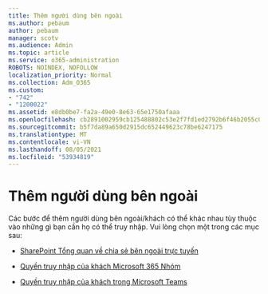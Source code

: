 ```yaml
---
title: Thêm người dùng bên ngoài
ms.author: pebaum
author: pebaum
manager: scotv
ms.audience: Admin
ms.topic: article
ms.service: o365-administration
ROBOTS: NOINDEX, NOFOLLOW
localization_priority: Normal
ms.collection: Adm_O365
ms.custom:
- "742"
- "1200022"
ms.assetid: e8db0be7-fa2a-49e0-8e63-65e1750afaaa
ms.openlocfilehash: cb2891002959cb125488802c53e2f7fd1ed2792b6f46b2055c0ec046c0bd4e52
ms.sourcegitcommit: b5f7da89a650d2915dc652449623c78be6247175
ms.translationtype: MT
ms.contentlocale: vi-VN
ms.lasthandoff: 08/05/2021
ms.locfileid: "53934819"
---
```

# <a name="adding-external-users"></a>Thêm người dùng bên ngoài

Các bước để thêm người dùng bên ngoài/khách có thể khác nhau tùy thuộc vào những gì bạn cần họ có thể truy nhập. Vui lòng chọn một trong các mục sau:
  
- [SharePoint Tổng quan về chia sẻ bên ngoài trực tuyến](https://docs.microsoft.com/sharepoint/external-sharing-overview)

- [Quyền truy nhập của khách Microsoft 365 Nhóm](https://support.office.com/article/guest-access-in-office-365-groups-bfc7a840-868f-4fd6-a390-f347bf51aff6)

- [Quyền truy nhập của khách trong Microsoft Teams](https://docs.microsoft.com/microsoftteams/guest-access-checklist)
